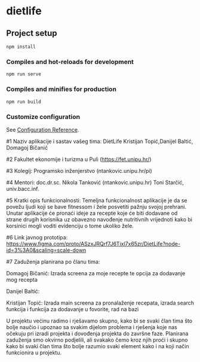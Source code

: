 # dietlife

## Project setup
```
npm install
```

### Compiles and hot-reloads for development
```
npm run serve
```

### Compiles and minifies for production
```
npm run build
```

### Customize configuration
See [Configuration Reference](https://cli.vuejs.org/config/).

#1 Naziv aplikacije i sastav vašeg tima:
DietLife
Kristijan Topić,Danijel Baltić, Domagoj Bičanić

#2 Fakultet ekonomije i turizma u Puli (https://fet.unipu.hr/)

#3 Kolegij:
Programsko inženjerstvo (ntankovic.unipu.hr/pi)

#4 Mentori:
doc.dr.sc. Nikola Tanković (ntankovic.unipu.hr)
Toni Starčić, univ.bacc.inf.

#5 Kratki opis funkcionalnosti:
Temeljna funkcionalnost aplikacije je da se povežu ljudi koji se bave fitnessom i žele posvetiti pažnju svojoj prehrani. Unutar aplikacije će pronaći ideje za recepte koje će biti dodavane od strane drugih korisnika uz obavezno navođenje nutritivnih vrijednoti kako bi korsinici mogli voditi evidenciju o tome ukoliko žele.

#6 Link javnog prototipa:
https://www.figma.com/proto/ASzxJRQrf7J6Tixl7x65zr/DietLife?node-id=3%3A0&scaling=scale-down

#7 Zaduženja planirana po članu tima:

Domagoj Bičanić: Izrada screena za moje recepte te opcija za dodavanje mog recepta

Danijel Baltić:

Kristijan Topić: Izrada main screena za pronalaženje recepata, izrada search funkcija i funkcija za dodavanje u fovorite, rad na bazi

U projektu većinu radimo i rješavamo skupno, kako bi se svaki član tima što bolje naučio i upoznao sa svakim dijelom problema i rješenja koje nas očekuju pri izradi projekta i dovođenja projekta do završne faze. Planirana zaduženja smo okvirno podjelili, ali svakako čemo kroz njih proći i skupno kako bi svaki član tima što bolje razumio svaki element kako i na koji način funkcionira u projektu.
